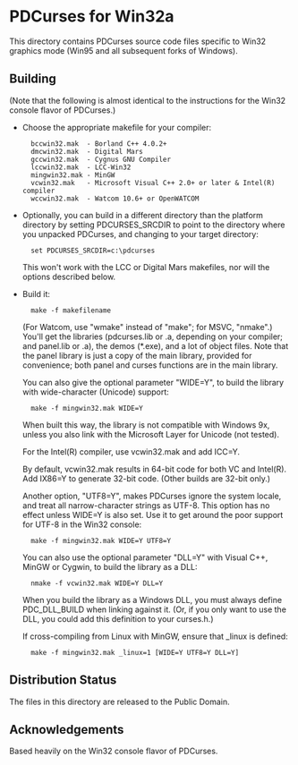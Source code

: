 PDCurses for Win32a
==================

This directory contains PDCurses source code files specific to Win32
graphics mode (Win95 and all subsequent forks of Windows).

Building
--------

   (Note that the following is almost identical to the instructions
   for the Win32 console flavor of PDCurses.)

- Choose the appropriate makefile for your compiler:

        bccwin32.mak  - Borland C++ 4.0.2+
        dmcwin32.mak  - Digital Mars
        gccwin32.mak  - Cygnus GNU Compiler
        lccwin32.mak  - LCC-Win32
        mingwin32.mak - MinGW
        vcwin32.mak   - Microsoft Visual C++ 2.0+ or later & Intel(R) compiler
        wccwin32.mak  - Watcom 10.6+ or OpenWATCOM

- Optionally, you can build in a different directory than the platform
  directory by setting PDCURSES_SRCDIR to point to the directory where
  you unpacked PDCurses, and changing to your target directory:

        set PDCURSES_SRCDIR=c:\pdcurses

  This won't work with the LCC or Digital Mars makefiles, nor will the
  options described below.

- Build it:

        make -f makefilename

  (For Watcom, use "wmake" instead of "make"; for MSVC, "nmake".) You'll
  get the libraries (pdcurses.lib or .a, depending on your compiler; and
  panel.lib or .a), the demos (*.exe), and a lot of object files. Note
  that the panel library is just a copy of the main library, provided
  for convenience; both panel and curses functions are in the main
  library.

  You can also give the optional parameter "WIDE=Y", to build the
  library with wide-character (Unicode) support:

        make -f mingwin32.mak WIDE=Y

  When built this way, the library is not compatible with Windows 9x,
  unless you also link with the Microsoft Layer for Unicode (not
  tested).

  For the Intel(R) compiler,  use vcwin32.mak and add ICC=Y.

  By default,  vcwin32.mak results in 64-bit code for both VC and Intel(R).
  Add IX86=Y to generate 32-bit code.  (Other builds are 32-bit only.)

  Another option, "UTF8=Y", makes PDCurses ignore the system locale, and
  treat all narrow-character strings as UTF-8. This option has no effect
  unless WIDE=Y is also set. Use it to get around the poor support for
  UTF-8 in the Win32 console:

        make -f mingwin32.mak WIDE=Y UTF8=Y

  You can also use the optional parameter "DLL=Y" with Visual C++,
  MinGW or Cygwin, to build the library as a DLL:

        nmake -f vcwin32.mak WIDE=Y DLL=Y

  When you build the library as a Windows DLL, you must always define
  PDC_DLL_BUILD when linking against it. (Or, if you only want to use
  the DLL, you could add this definition to your curses.h.)

   If cross-compiling from Linux with MinGW,  ensure that _linux is defined:

        make -f mingwin32.mak _linux=1 [WIDE=Y UTF8=Y DLL=Y]

Distribution Status
-------------------

The files in this directory are released to the Public Domain.

Acknowledgements
----------------

Based heavily on the Win32 console flavor of PDCurses.

